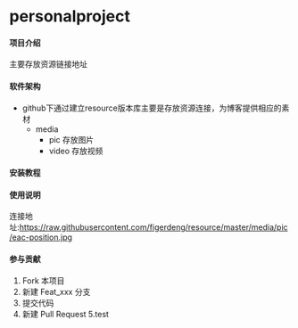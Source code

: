 # personalproject

#### 项目介绍
主要存放资源链接地址

#### 软件架构
*   github下通过建立resource版本库主要是存放资源连接，为博客提供相应的素材
    *   media
        *   pic
        存放图片
        *   video
        存放视频


#### 安装教程

 

#### 使用说明

连接地址:https://raw.githubusercontent.com/figerdeng/resource/master/media/pic/eac-position.jpg

#### 参与贡献

1. Fork 本项目
2. 新建 Feat_xxx 分支
3. 提交代码
4. 新建 Pull Request
5.test